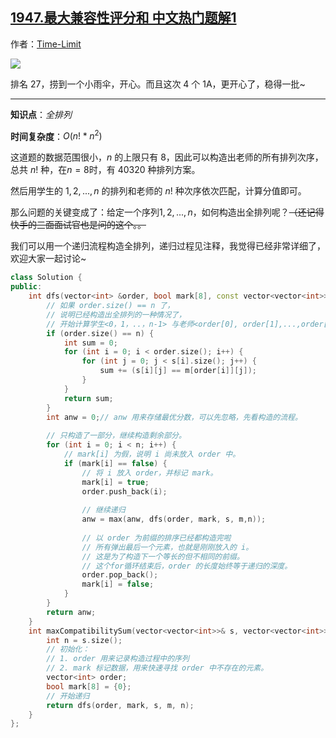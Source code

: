 ## [1947.最大兼容性评分和 中文热门题解1](https://leetcode.cn/problems/maximum-compatibility-score-sum/solutions/100000/ezi-zai-fei-hua-e-wu-nao-di-gui-gou-zao-hbjut)

作者：[Time-Limit](https://leetcode.cn/u/Time-Limit)


![](https://pic.leetcode-cn.com/1627187205-GLoTEg-e1bd6899-0efe-44a7-b10e-e1f8616d273d.png)

排名 27，捞到一个小雨伞，开心。而且这次 4 个 1A，更开心了，稳得一批~

---

**知识点**：*全排列*

**时间复杂度**：$O(n!*n^2)$

这道题的数据范围很小，$n$ 的上限只有 $8$，因此可以构造出老师的所有排列次序，总共 $n!$ 种，在$n=8$时，有 $40320$ 种排列方案。

然后用学生的 $1,2,...,n$ 的排列和老师的 $n!$ 种次序依次匹配，计算分值即可。

那么问题的关键变成了：给定一个序列$1,2,...,n$，如何构造出全排列呢？~~（还记得快手的三面面试官也是问的这个。。~~


我们可以用一个递归流程构造全排列，递归过程见注释，我觉得已经非常详细了，欢迎大家一起讨论~

```cpp
class Solution {
public:
    int dfs(vector<int> &order, bool mark[8], const vector<vector<int>> &s, const vector<vector<int>> &m, int n) {
        // 如果 order.size() == n 了，
        // 说明已经构造出全排列的一种情况了，
        // 开始计算学生<0，1，..，n-1> 与老师<order[0], order[1],...,order[n-1]> 的分数。
        if (order.size() == n) {
            int sum = 0;
            for (int i = 0; i < order.size(); i++) {
                for (int j = 0; j < s[i].size(); j++) {
                    sum += (s[i][j] == m[order[i]][j]);
                }
            }
            return sum;
        }
        int anw = 0;// anw 用来存储最优分数，可以先忽略，先看构造的流程。
        
        // 只构造了一部分，继续构造剩余部分。
        for (int i = 0; i < n; i++) {
            // mark[i] 为假，说明 i 尚未放入 order 中。
            if (mark[i] == false) {
                // 将 i 放入 order，并标记 mark。
                mark[i] = true;
                order.push_back(i);
                
                // 继续递归
                anw = max(anw, dfs(order, mark, s, m,n));
                
                // 以 order 为前缀的排序已经都构造完啦
                // 所有弹出最后一个元素，也就是刚刚放入的 i。
                // 这是为了构造下一个等长的但不相同的前缀。
                // 这个for循环结束后，order 的长度始终等于递归的深度。
                order.pop_back();
                mark[i] = false;
            }
        }
        return anw;
    }
    int maxCompatibilitySum(vector<vector<int>>& s, vector<vector<int>>& m) {
        int n = s.size();
        // 初始化：
        // 1. order 用来记录构造过程中的序列
        // 2. mark 标记数据，用来快速寻找 order 中不存在的元素。
        vector<int> order;
        bool mark[8] = {0};
        // 开始递归
        return dfs(order, mark, s, m, n);
    }
};
```




